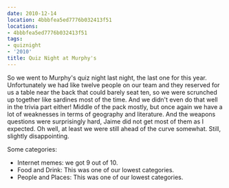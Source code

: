 ```yaml
---
date: 2010-12-14
location: 4bbbfea5ed7776b032413f51
locations:
- 4bbbfea5ed7776b032413f51
tags:
- quiznight
- '2010'
title: Quiz Night at Murphy's
---
```


So we went to Murphy's quiz night last night, the last one for this year. Unfortunately we had like twelve people on our team and they reserved for us a table near the back that could barely seat ten, so we were scrunched up together like sardines most of the time. And we didn't even do that well in the trivia part either! Middle of the pack mostly, but once again we have a lot of weaknesses in terms of geography and literature. And the weapons questions were surprisingly hard, Jaime did not get most of them as I expected. Oh well, at least we were still ahead of the curve somewhat. Still, slightly disappointing.

Some categories:

- Internet memes: we got 9 out of 10.
- Food and Drink: This was one of our lowest categories.
- People and Places: This was one of our lowest categories.